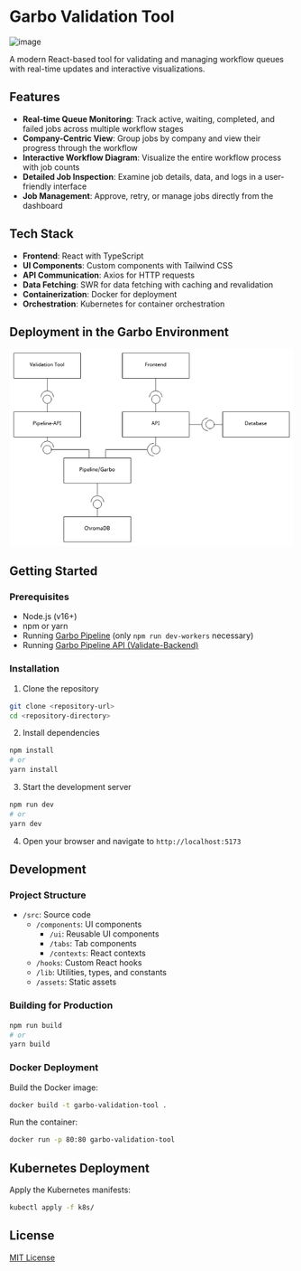 # Garbo Validation Tool
<img width="1429" alt="image" src="https://github.com/user-attachments/assets/451bf903-d87e-4e1a-a030-22e83c0df155" />

A modern React-based tool for validating and managing workflow queues with real-time updates and interactive visualizations.

## Features

- **Real-time Queue Monitoring**: Track active, waiting, completed, and failed jobs across multiple workflow stages
- **Company-Centric View**: Group jobs by company and view their progress through the workflow
- **Interactive Workflow Diagram**: Visualize the entire workflow process with job counts
- **Detailed Job Inspection**: Examine job details, data, and logs in a user-friendly interface
- **Job Management**: Approve, retry, or manage jobs directly from the dashboard

## Tech Stack

- **Frontend**: React with TypeScript
- **UI Components**: Custom components with Tailwind CSS
- **API Communication**: Axios for HTTP requests
- **Data Fetching**: SWR for data fetching with caching and revalidation
- **Containerization**: Docker for deployment
- **Orchestration**: Kubernetes for container orchestration

## Deployment in the Garbo Environment 

![Deployment Diagram](./docs/deployment.png)

## Getting Started

### Prerequisites

- Node.js (v16+)
- npm or yarn
- Running [Garbo Pipeline](https://github.com/Klimatbyran/garbo) (only `npm run dev-workers` necessary)
- Running [Garbo Pipeline API (Validate-Backend)](https://github.com/Klimatbyran/validate-backend)

### Installation

1. Clone the repository
```bash
git clone <repository-url>
cd <repository-directory>
```

2. Install dependencies
```bash
npm install
# or
yarn install
```

3. Start the development server
```bash
npm run dev
# or
yarn dev
```

4. Open your browser and navigate to `http://localhost:5173`

## Development

### Project Structure

- `/src`: Source code
  - `/components`: UI components
    - `/ui`: Reusable UI components
    - `/tabs`: Tab components
    - `/contexts`: React contexts
  - `/hooks`: Custom React hooks
  - `/lib`: Utilities, types, and constants
  - `/assets`: Static assets

### Building for Production

```bash
npm run build
# or
yarn build
```

### Docker Deployment

Build the Docker image:
```bash
docker build -t garbo-validation-tool .
```

Run the container:
```bash
docker run -p 80:80 garbo-validation-tool
```

## Kubernetes Deployment

Apply the Kubernetes manifests:
```bash
kubectl apply -f k8s/
```

## License

[MIT License](LICENSE)

